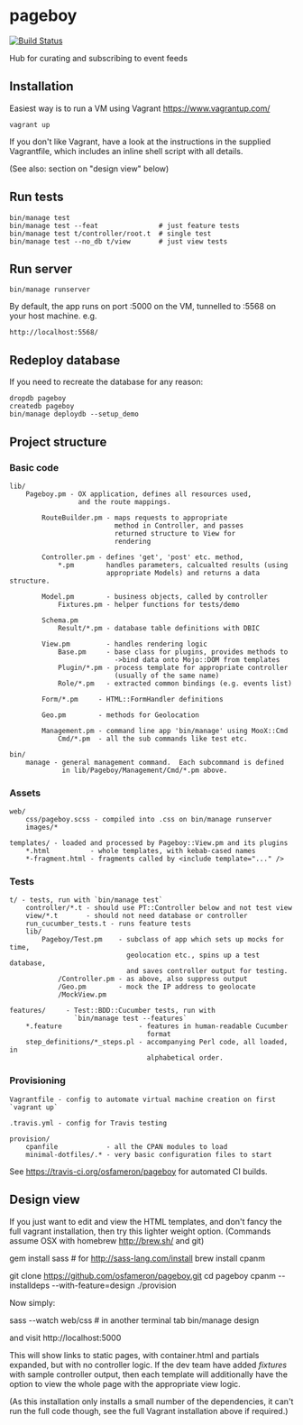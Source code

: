 # pageboy

[![Build Status](https://travis-ci.org/osfameron/pageboy.svg?branch=master)](https://travis-ci.org/osfameron/pageboy)

Hub for curating and subscribing to event feeds

## Installation

Easiest way is to run a VM using Vagrant <https://www.vagrantup.com/>

    vagrant up

If you don't like Vagrant, have a look at the instructions in the
supplied Vagrantfile, which includes an inline shell script with
all details.

(See also: section on "design view" below)

## Run tests

    bin/manage test
    bin/manage test --feat               # just feature tests
    bin/manage test t/controller/root.t  # single test
    bin/manage test --no_db t/view       # just view tests

## Run server

    bin/manage runserver

By default, the app runs on port :5000 on the VM, tunnelled to :5568 on
your host machine. e.g.

    http://localhost:5568/

## Redeploy database

If you need to recreate the database for any reason:

    dropdb pageboy
    createdb pageboy
    bin/manage deploydb --setup_demo

## Project structure

### Basic code

    lib/
        Pageboy.pm - OX application, defines all resources used,
                     and the route mappings.

            RouteBuilder.pm - maps requests to appropriate
                              method in Controller, and passes
                              returned structure to View for
                              rendering

            Controller.pm - defines 'get', 'post' etc. method,
                *.pm        handles parameters, calcualted results (using
                            appropriate Models) and returns a data structure.

            Model.pm        - business objects, called by controller
                Fixtures.pm - helper functions for tests/demo

            Schema.pm
                Result/*.pm - database table definitions with DBIC

            View.pm         - handles rendering logic
                Base.pm     - base class for plugins, provides methods to
                              ->bind data onto Mojo::DOM from templates
                Plugin/*.pm - process template for appropriate controller
                              (usually of the same name)
                Role/*.pm   - extracted common bindings (e.g. events list)

            Form/*.pm     - HTML::FormHandler definitions

            Geo.pm        - methods for Geolocation

            Management.pm - command line app 'bin/manage' using MooX::Cmd
                Cmd/*.pm  - all the sub commands like test etc.

    bin/
        manage - general management command.  Each subcommand is defined
                 in lib/Pageboy/Management/Cmd/*.pm above.

### Assets

    web/
        css/pageboy.scss - compiled into .css on bin/manage runserver
        images/*

    templates/ - loaded and processed by Pageboy::View.pm and its plugins
        *.html          - whole templates, with kebab-cased names
        *-fragment.html - fragments called by <include template="..." />

### Tests

    t/ - tests, run with `bin/manage test`
        controller/*.t - should use PT::Controller below and not test view
        view/*.t       - should not need database or controller
        run_cucumber_tests.t - runs feature tests
        lib/
            Pageboy/Test.pm    - subclass of app which sets up mocks for time,
                                 geolocation etc., spins up a test database,
                                 and saves controller output for testing.
                /Controller.pm - as above, also suppress output
                /Geo.pm        - mock the IP address to geolocate
                /MockView.pm

    features/     - Test::BDD::Cucumber tests, run with 
                    `bin/manage test --features`
        *.feature                   - features in human-readable Cucumber
                                      format
        step_definitions/*_steps.pl - accompanying Perl code, all loaded, in 
                                      alphabetical order.

### Provisioning

    Vagrantfile - config to automate virtual machine creation on first `vagrant up`

    .travis.yml - config for Travis testing

    provision/
        cpanfile            - all the CPAN modules to load
        minimal-dotfiles/.* - very basic configuration files to start

See https://travis-ci.org/osfameron/pageboy for automated CI builds.

## Design view

If you just want to edit and view the HTML templates, and don't fancy the full
vagrant installation, then try this lighter weight option.  (Commands assume
OSX with homebrew http://brew.sh/ and git)

 gem install sass    # for http://sass-lang.com/install
 brew install cpanm

 git clone https://github.com/osfameron/pageboy.git
 cd pageboy
 cpanm --installdeps --with-feature=design ./provision

Now simply:

 sass --watch web/css  # in another terminal tab
 bin/manage design

and visit http://localhost:5000

This will show links to static pages, with container.html and partials expanded,
but with no controller logic.  If the dev team have added *fixtures* with sample
controller output, then each template will additionally have the option to view
the whole page with the appropriate view logic.

(As this installation only installs a small number of the dependencies, it can't
run the full code though, see the full Vagrant installation above if required.)
